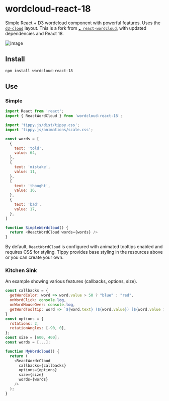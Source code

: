 # wordcloud-react-18

Simple React + D3 wordcloud component with powerful features. Uses the [`d3-cloud`](https://github.com/jasondavies/d3-cloud) layout.
This is a fork from [`☁️ react-wordcloud`](https://github.com/chrisrzhou/react-wordcloud), with updated dependencies and React 18.

![image](/public/wordcloud.png)

## Install

```sh
npm install wordcloud-react-18
```

## Use

### Simple

```js
import React from 'react';
import { ReactWordCloud } from 'wordcloud-react-18';

import 'tippy.js/dist/tippy.css';
import 'tippy.js/animations/scale.css';

const words = [
  {
    text: 'told',
    value: 64,
  },
  {
    text: 'mistake',
    value: 11,
  },
  {
    text: 'thought',
    value: 16,
  },
  {
    text: 'bad',
    value: 17,
  },
]

function SimpleWordcloud() {
  return <ReactWordCloud words={words} />
}
```

By default, `ReactWordCloud` is configured with animated tooltips enabled and requires CSS for styling. Tippy provides base styling in the resources above or you can create your own.

### Kitchen Sink

An example showing various features (callbacks, options, size).

```js
const callbacks = {
  getWordColor: word => word.value > 50 ? "blue" : "red",
  onWordClick: console.log,
  onWordMouseOver: console.log,
  getWordTooltip: word => `${word.text} (${word.value}) [${word.value > 50 ? "good" : "bad"}]`,
}
const options = {
  rotations: 2,
  rotationAngles: [-90, 0],
};
const size = [600, 400];
const words = [...];

function MyWordcloud() {
  return (
    <ReactWordcCloud
      callbacks={callbacks}
      options={options}
      size={size}
      words={words}
    />
  );
}
```

